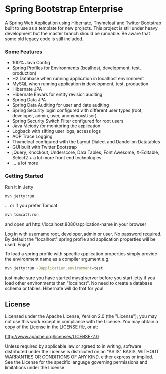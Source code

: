 Spring Bootstrap Enterprise
======================

A Spring Web Application using Hibernate, Thymeleaf and Twitter Bootstrap built to use as a template for new projects. This project is still under heavy development but the master branch should be runnable. Be aware that some old legacy code is still included.

### Some Features
* 100% Java Config
* Spring Profiles for Environments (localhost, development, test, production)
* H2 Database when running application in localhost environment
* MySQL when running application in development, test, production
* Hibernate JPA
* Hibernate Envars for entity revision auditing
* Spring Data JPA
* Spring Data Auditing for user and date auditing
* Spring Security login configured with different user types (root, developer, admin, user, anonymousUser)
* Spring Security Switch Filter configured for root users
* Java Melody for monitoring the application
* Logback with sifting user logs, access logs
* AOP Trace Logging
* Thymeleaf configured with the Layout Dialect and Dandelion Datatables
* GUI built with Twitter Bootstrap
* jQuery, Knockout, Underscore, Data Tables, Font Awesome, X-Editable, Select2 + a lot more front end technologies
* ... a lot more

### Getting Started

Run it in Jetty

```bash
mvn jetty:run
```

... or if you prefer Tomcat
```bash
mvn tomcat7:run
```

and open url http://localhost:8080/application-name in your browser

Log in with username root, developer, admin or user. No password required. By default the "localhost" spring profile and application properties will be used. Enjoy!


To load a spring profile with specific application properties simply provide the environment name as a compiler argument e.g.

```bash
mvn jetty:run -Dapplication.environment=test
```

just make sure you have started mysql server before you start jetty if you load other environments than "localhost". No need to create a database schema or tables. Hibernate will do that for you!


## License

Licensed under the Apache License, Version 2.0 (the "License");
you may not use this work except in compliance with the License.
You may obtain a copy of the License in the LICENSE file, or at:

   http://www.apache.org/licenses/LICENSE-2.0

Unless required by applicable law or agreed to in writing, software
distributed under the License is distributed on an "AS IS" BASIS,
WITHOUT WARRANTIES OR CONDITIONS OF ANY KIND, either express or implied.
See the License for the specific language governing permissions and
limitations under the License.